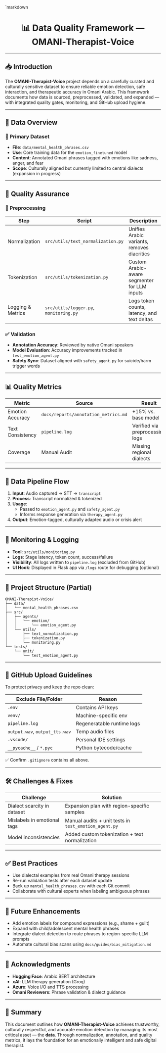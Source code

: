
`markdown
<h1 align="center">📊 Data Quality Framework — OMANI‑Therapist‑Voice</h1>

---

## 📥 Introduction

The **OMANI-Therapist-Voice** project depends on a carefully curated and culturally sensitive dataset to ensure reliable emotion detection, safe interaction, and therapeutic accuracy in Omani Arabic. This framework documents how data is sourced, preprocessed, validated, and expanded — with integrated quality gates, monitoring, and GitHub upload hygiene.

---

## 📂 Data Overview

### 🧾 Primary Dataset

- **File**: `data/mental_health_phrases.csv`  
- **Use**: Core training data for the `emotion_finetuned` model  
- **Content**: Annotated Omani phrases tagged with emotions like sadness, anger, and fear  
- **Scope**: Culturally aligned but currently limited to central dialects (expansion in progress)

---

## 🧹 Quality Assurance

### 🧼 Preprocessing

| Step              | Script                                | Description                                       |
|-------------------|----------------------------------------|---------------------------------------------------|
| Normalization     | `src/utils/text_normalization.py`     | Unifies Arabic variants, removes diacritics       |
| Tokenization      | `src/utils/tokenization.py`           | Custom Arabic-aware segmenter for LLM inputs      |
| Logging & Metrics | `src/utils/logger.py`, `monitoring.py`| Logs token counts, latency, and text deltas       |

### ✅ Validation

- **Annotation Accuracy**: Reviewed by native Omani speakers  
- **Model Evaluation**: Accuracy improvements tracked in `test_emotion_agent.py`  
- **Safety Sync**: Dataset aligned with `safety_agent.py` for suicide/harm trigger words  

---

## 📊 Quality Metrics

| Metric      | Source                         | Result                          |
|-------------|--------------------------------|---------------------------------|
| Emotion Accuracy | `docs/reports/annotation_metrics.md` | +15% vs. base model            |
| Text Consistency | `pipeline.log`             | Verified via preprocessing logs |
| Coverage     | Manual Audit                  | Missing regional dialects       |

---

## 🧩 Data Pipeline Flow

1. **Input**: Audio captured → STT → `transcript`  
2. **Process**: Transcript normalized & tokenized  
3. **Usage**:
   - Passed to `emotion_agent.py` and `safety_agent.py`
   - Informs response generation via `therapy_agent.py`
4. **Output**: Emotion-tagged, culturally adapted audio or crisis alert

---

## 🧠 Monitoring & Logging

- **Tool**: `src/utils/monitoring.py`  
- **Logs**: Stage latency, token count, success/failure  
- **Visibility**: All logs written to `pipeline.log` (excluded from GitHub)  
- **UI Hook**: Displayed in Flask app via `/logs` route for debugging (optional)

---

## 📁 Project Structure (Partial)

```text
OMANI-Therapist-Voice/
├── data/
│   └── mental_health_phrases.csv
├── src/
│   ├── agents/
│   │   └── emotion/
│   │       └── emotion_agent.py
│   └── utils/
│       ├── text_normalization.py
│       ├── tokenization.py
│       └── monitoring.py
└── tests/
    └── unit/
        └── test_emotion_agent.py
````

---

## 🚫 GitHub Upload Guidelines

To protect privacy and keep the repo clean:

| Exclude File/Folder            | Reason                     |
| ------------------------------ | -------------------------- |
| `.env`                         | Contains API keys          |
| `venv/`                        | Machine-specific env       |
| `pipeline.log`                 | Regeneratable runtime logs |
| `output.wav`, `output_tts.wav` | Temp audio files           |
| `.vscode/`                     | Personal IDE settings      |
| `__pycache__` / `*.pyc`        | Python bytecode/cache      |

✅ Confirm `.gitignore` contains all above.

---

## 🛠 Challenges & Fixes

| Challenge                   | Solution                                              |
| --------------------------- | ----------------------------------------------------- |
| Dialect scarcity in dataset | Expansion plan with region-specific samples           |
| Mislabels in emotional tags | Manual audits + unit tests in `test_emotion_agent.py` |
| Model inconsistencies       | Added custom tokenization + text normalization        |

---

## ✅ Best Practices

* Use dialectal examples from real Omani therapy sessions
* Re-run validation tests after each dataset update
* Back up `mental_health_phrases.csv` with each Git commit
* Collaborate with cultural experts when labeling ambiguous phrases

---

## 🚀 Future Enhancements

* Add emotion labels for compound expressions (e.g., shame + guilt)
* Expand with child/adolescent mental health phrases
* Integrate dialect detection to route phrases to region-specific LLM prompts
* Automate cultural bias scans using `docs/guides/bias_mitigation.md`

---

## 🙏 Acknowledgments

* **Hugging Face**: Arabic BERT architecture
* **xAI**: LLM therapy generation (Groq)
* **Azure**: Voice I/O and TTS processing
* **Omani Reviewers**: Phrase validation & dialect guidance

---
## 📌 Summary

This document outlines how **OMANI-Therapist-Voice** achieves trustworthy, culturally respectful, and accurate emotion detection by managing its most critical asset — the **data**. Through normalization, annotation, and quality metrics, it lays the foundation for an emotionally intelligent and safe digital therapist.
